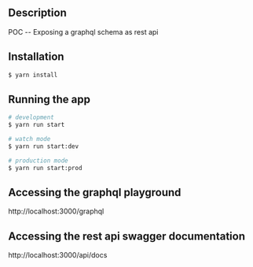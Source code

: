 ## Description

POC -- Exposing a graphql schema as rest api

## Installation

```bash
$ yarn install
```

## Running the app

```bash
# development
$ yarn run start

# watch mode
$ yarn run start:dev

# production mode
$ yarn run start:prod
```

## Accessing the graphql playground

http://localhost:3000/graphql

## Accessing the rest api swagger documentation

http://localhost:3000/api/docs